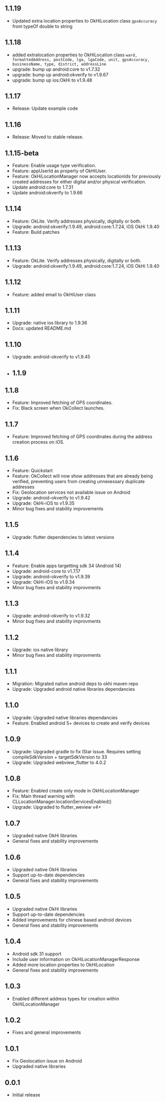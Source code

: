 ## 1.1.19

* Updated extra location properties to OkHiLocation class `gpsAccuracy` from typeOf double to string

## 1.1.18

* added extralocation properties to OkHiLocation class
  `ward, formattedAddress, postCode, lga, lgaCode, unit, gpsAccuracy, businessName, type, district, addressLine`
* upgrade: bump up android:core to v1.7.32
* upgrade: bump up android:okverify to v1.9.67
* upgrade: bump up ios:OkHi to v1.9.48

## 1.1.17

* Release: Update example code

## 1.1.16

* Release: Moved to stable release.

## 1.1.15-beta

* Feature: Enable usage type verification.
* Feature: appUserId as property of OkHiUser.
* Feature: OkHiLocationManager now accepts locationIds for previously created addresses for either digital and/or physical verification.
* Update android:core to 1.7.31
* Update android:okverify to 1.9.66

## 1.1.14

* Feature: OkLite. Verify addresses physically, digitally or both.
* Upgrade: android:okverify:1.9.49, android:core:1.7.24, iOS OkHi 1.9.40
* Feature: Build patches

## 1.1.13

* Feature: OkLite. Verify addresses physically, digitally or both.
* Upgrade: android:okverify:1.9.49, android:core:1.7.24, iOS OkHi 1.9.40

## 1.1.12

* Feature: added email to OkHiUser class

## 1.1.11

* Upgrade: native ios library to 1.9.36
* Docs: updated README.md

## 1.1.10

* Upgrade: android-okverify to v1.9.45

* ## 1.1.9

## 1.1.8

* Feature: Improved fetching of GPS coordinates.
* Fix: Black screen when OkCollect launches.

## 1.1.7

* Feature: Improved fetching of GPS coordinates during the address creation process on iOS.

## 1.1.6

* Feature: Quickstart
* Feature: OkCollect will now show addresses that are already being verified, preventing users from creating unnexessary duplicate addresses
* Fix: Geolocation services not available issue on Android
* Upgrade: android-okverify to v1.9.42
* Upgrade: OkHi-iOS to v1.9.35
* Minor bug fixes and stability improvements

## 1.1.5

* Upgrade: flutter dependencies to latest versions

## 1.1.4

* Feature: Enable apps targetting sdk 34 (Android 14)
* Upgrade: android-core to v1.7.17
* Upgrade: android-okverify to v1.9.39
* Upgrade: OkHi-iOS to v1.9.34
* Minor bug fixes and stability improvments

## 1.1.3

* Upgrade: android-okverify to v1.9.32
* Minor bug fixes and stability improvments

## 1.1.2

* Upgrade: ios native library
* Minor bug fixes and stability improvments

## 1.1.1

* Migration: Migrated native android deps to okhi maven repo
* Upgrade: Upgraded android native libraries dependancies

## 1.1.0

* Upgrade: Upgraded native libraries dependancies
* Feature: Enabled android 5+ devices to create and verify devices

## 1.0.9

* Upgrade: Upgraded gradle to fix lStar issue. Requires setting compileSdkVersion + targetSdkVersion to 33
* Upgrade: Upgraded webview_flutter to 4.0.2

## 1.0.8

* Feature: Enabled create only mode in OkHiLocationManager
* Fix: Main thread warning with CLLocationManager.locationServicesEnabled()
* Upgrade: Upgraded to flutter_weview v4+

## 1.0.7

* Upgraded native OkHi libraries
* General fixes and stability improvements

## 1.0.6

* Upgraded native OkHi libraries
* Support up-to-date dependencies
* General fixes and stability improvements

## 1.0.5

* Upgraded native OkHi libraries
* Support up-to-date dependencies
* Added improvements for chinese based android devices
* General fixes and stability improvements

## 1.0.4

* Android sdk 31 support
* Include user information on OkHiLocationManagerResponse
* Added more location properties to OkHiLocation
* General fixes and stability improvements

## 1.0.3

* Enabled different address types for creation within OkHiLocationManager

## 1.0.2

* Fixes and general improvements

## 1.0.1

* Fix Geolocation issue on Android
* Upgraded native libraries

## 0.0.1

* Initial release
